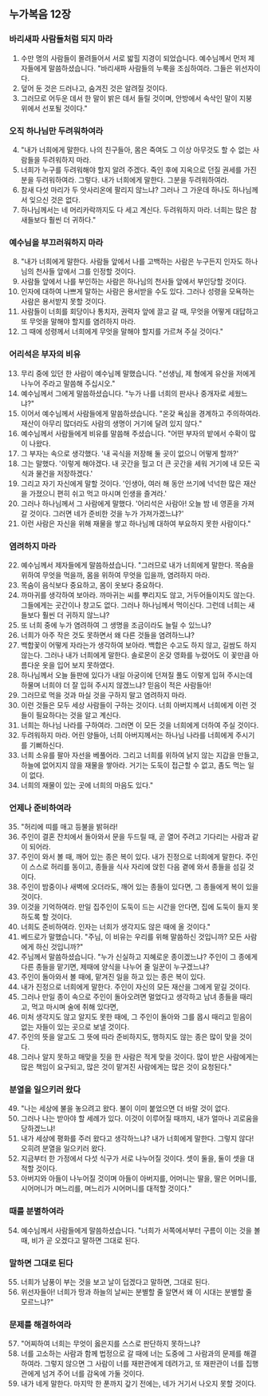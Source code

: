 ## 누가복음 12장

### 바리새파 사람들처럼 되지 마라
1. 수만 명의 사람들이 몰려들어서 서로 밟힐 지경이 되었습니다. 예수님께서 먼저 제자들에게 말씀하셨습니다. "바리새파 사람들의 누룩을 조심하여라. 그들은 위선자이다.
2. 덮어 둔 것은 드러나고, 숨겨진 것은 알려질 것이다.
3. 그러므로 어두운 데서 한 말이 밝은 데서 들릴 것이며, 안방에서 속삭인 말이 지붕 위에서 선포될 것이다."
### 오직 하나님만 두려워하여라
4. "내가 너희에게 말한다. 나의 친구들아, 몸은 죽여도 그 이상 아무것도 할 수 없는 사람들을 두려워하지 마라.
5. 너희가 누구를 두려워해야 할지 알려 주겠다. 죽인 후에 지옥으로 던질 권세를 가진 분을 두려워하여라. 그렇다. 내가 너희에게 말한다. 그분을 두려워하여라.
6. 참새 다섯 마리가 두 앗사리온에 팔리지 않느냐? 그러나 그 가운데 하나도 하나님께서 잊으신 것은 없다.
7. 하나님께서는 네 머리카락까지도 다 세고 계신다. 두려워하지 마라. 너희는 많은 참새들보다 훨씬 더 귀하다."
### 예수님을 부끄러워하지 마라
8. "내가 너희에게 말한다. 사람들 앞에서 나를 고백하는 사람은 누구든지 인자도 하나님의 천사들 앞에서 그를 인정할 것이다.
9. 사람들 앞에서 나를 부인하는 사람은 하나님의 천사들 앞에서 부인당할 것이다.
10. 인자에 대하여 나쁘게 말하는 사람은 용서받을 수도 있다. 그러나 성령을 모욕하는 사람은 용서받지 못할 것이다.
11. 사람들이 너희를 회당이나 통치자, 권력자 앞에 끌고 갈 때, 무엇을 어떻게 대답하고 또 무엇을 말해야 할지를 염려하지 마라.
12. 그 때에 성령께서 너희에게 무엇을 말해야 할지를 가르쳐 주실 것이다."
### 어리석은 부자의 비유
13. 무리 중에 있던 한 사람이 예수님께 말했습니다. "선생님, 제 형에게 유산을 저에게 나누어 주라고 말씀해 주십시오."
14. 예수님께서 그에게 말씀하셨습니다. "누가 나를 너희의 판사나 중개자로 세웠느냐?"
15. 이어서 예수님께서 사람들에게 말씀하셨습니다. "온갖 욕심을 경계하고 주의하여라. 재산이 아무리 많더라도 사람의 생명이 거기에 달려 있지 않다."
16. 예수님께서 사람들에게 비유를 말씀해 주셨습니다. "어떤 부자의 밭에서 수확이 많이 나왔다.
17. 그 부자는 속으로 생각했다. '내 곡식을 저장해 둘 곳이 없으니 어떻게 할까?'
18. 그는 말했다. '이렇게 해야겠다. 내 곳간을 헐고 더 큰 곳간을 세워 거기에 내 모든 곡식과 물건을 저장하겠다.'
19. 그리고 자기 자신에게 말할 것이다. '인생아, 여러 해 동안 쓰기에 넉넉한 많은 재산을 가졌으니 편히 쉬고 먹고 마시며 인생을 즐겨라.'
20. 그러나 하나님께서 그 사람에게 말했다. '어리석은 사람아! 오늘 밤 네 영혼을 가져갈 것이다. 그러면 네가 준비한 것을 누가 가져가겠느냐?'
21. 이런 사람은 자신을 위해 재물을 쌓고 하나님께 대하여 부요하지 못한 사람이다."
### 염려하지 마라
22. 예수님께서 제자들에게 말씀하셨습니다. "그러므로 내가 너희에게 말한다. 목숨을 위하여 무엇을 먹을까, 몸을 위하여 무엇을 입을까, 염려하지 마라.
23. 목숨이 음식보다 중요하고, 몸이 옷보다 중요하다.
24. 까마귀를 생각하여 보아라. 까마귀는 씨를 뿌리지도 않고, 거두어들이지도 않는다. 그들에게는 곳간이나 창고도 없다. 그러나 하나님께서 먹이신다. 그런데 너희는 새들보다 훨씬 더 귀하지 않느냐?
25. 또 너희 중에 누가 염려하여 그 생명을 조금이라도 늘릴 수 있느냐?
26. 너희가 아주 작은 것도 못하면서 왜 다른 것들을 염려하느냐?
27. 백합꽃이 어떻게 자라는가 생각하여 보아라. 백합은 수고도 하지 않고, 길쌈도 하지 않는다. 그러나 내가 너희에게 말한다. 솔로몬이 온갖 영화를 누렸어도 이 꽃만큼 아름다운 옷을 입어 보지 못하였다.
28. 하나님께서 오늘 들판에 있다가 내일 아궁이에 던져질 풀도 이렇게 입혀 주시는데 하물며 너희야 더 잘 입혀 주시지 않겠느냐? 믿음이 적은 사람들아!
29. 그러므로 먹을 것과 마실 것을 구하지 말고 염려하지 마라.
30. 이런 것들은 모두 세상 사람들이 구하는 것이다. 너희 아버지께서 너희에게 이런 것들이 필요하다는 것을 알고 계신다.
31. 너희는 하나님 나라를 구하여라. 그러면 이 모든 것을 너희에게 더하여 주실 것이다.
32. 두려워하지 마라. 어린 양들아, 너희 아버지께서는 하나님 나라를 너희에게 주시기를 기뻐하신다.
33. 너희 소유를 팔아 자선을 베풀어라. 그리고 너희를 위하여 낡지 않는 지갑을 만들고, 하늘에 없어지지 않을 재물을 쌓아라. 거기는 도둑이 접근할 수 없고, 좀도 먹는 일이 없다.
34. 너희의 재물이 있는 곳에 너희의 마음도 있다."
### 언제나 준비하여라
35. "허리에 띠를 매고 등불을 밝혀라!
36. 주인이 결혼 잔치에서 돌아와서 문을 두드릴 때, 곧 열어 주려고 기다리는 사람과 같이 되어라.
37. 주인이 와서 볼 때, 깨어 있는 종은 복이 있다. 내가 진정으로 너희에게 말한다. 주인이 스스로 허리를 동이고, 종들을 식사 자리에 앉힌 다음 곁에 와서 종들을 섬길 것이다.
38. 주인이 밤중이나 새벽에 오더라도, 깨어 있는 종들이 있다면, 그 종들에게 복이 있을 것이다.
39. 이것을 기억하여라. 만일 집주인이 도둑이 드는 시간을 안다면, 집에 도둑이 들지 못하도록 할 것이다.
40. 너희도 준비하여라. 인자는 너희가 생각지도 않은 때에 올 것이다."
41. 베드로가 말했습니다. "주님, 이 비유는 우리를 위해 말씀하신 것입니까? 모든 사람에게 하신 것입니까?"
42. 주님께서 말씀하셨습니다. "누가 신실하고 지혜로운 종이겠느냐? 주인이 그 종에게 다른 종들을 맡기면, 제때에 양식을 나누어 줄 일꾼이 누구겠느냐?
43. 주인이 돌아와서 볼 때에, 맡겨진 일을 하고 있는 종은 복이 있다.
44. 내가 진정으로 너희에게 말한다. 주인이 자신의 모든 재산을 그에게 맡길 것이다.
45. 그러나 만일 종이 속으로 주인이 돌아오려면 멀었다고 생각하고 남녀 종들을 때리고, 먹고 마시며 술에 취해 있다면,
46. 미처 생각지도 않고 알지도 못한 때에, 그 주인이 돌아와 그를 몹시 때리고 믿음이 없는 자들이 있는 곳으로 보낼 것이다.
47. 주인의 뜻을 알고도 그 뜻에 따라 준비하지도, 행하지도 않는 종은 많이 맞을 것이다.
48. 그러나 알지 못하고 매맞을 짓을 한 사람은 적게 맞을 것이다. 많이 받은 사람에게는 많은 책임이 요구되고, 많은 것이 맡겨진 사람에게는 많은 것이 요청된다."
### 분열을 일으키러 왔다
49. "나는 세상에 불을 놓으려고 왔다. 불이 이미 붙었으면 더 바랄 것이 없다.
50. 그러나 나는 받아야 할 세례가 있다. 이것이 이루어질 때까지, 내가 얼마나 괴로움을 당하겠느냐!
51. 내가 세상에 평화를 주러 왔다고 생각하느냐? 내가 너희에게 말한다. 그렇지 않다! 오히려 분열을 일으키러 왔다.
52. 지금부터 한 가정에서 다섯 식구가 서로 나누어질 것이다. 셋이 둘을, 둘이 셋을 대적할 것이다.
53. 아버지와 아들이 나누어질 것이며 아들이 아버지를, 어머니는 딸을, 딸은 어머니를, 시어머니가 며느리를, 며느리가 시어머니를 대적할 것이다."
### 때를 분별하여라
54. 예수님께서 사람들에게 말씀하셨습니다. "너희가 서쪽에서부터 구름이 이는 것을 볼 때, 비가 곧 오겠다고 말하면 그대로 된다.
### 말하면 그대로 된다
55. 너희가 남풍이 부는 것을 보고 날이 덥겠다고 말하면, 그대로 된다.
56. 위선자들아! 너희가 땅과 하늘의 날씨는 분별할 줄 알면서 왜 이 시대는 분별할 줄 모르느냐?"
### 문제를 해결하여라
57. "어찌하여 너희는 무엇이 옳은지를 스스로 판단하지 못하느냐?
58. 너를 고소하는 사람과 함께 법정으로 갈 때에 너는 도중에 그 사람과의 문제를 해결하여라. 그렇지 않으면 그 사람이 너를 재판관에게 데려가고, 또 재판관이 너를 집행관에게 넘겨 주어 너를 감옥에 가둘 것이다.
59. 내가 네게 말한다. 마지막 한 푼까지 갚기 전에는, 네가 거기서 나오지 못할 것이다.